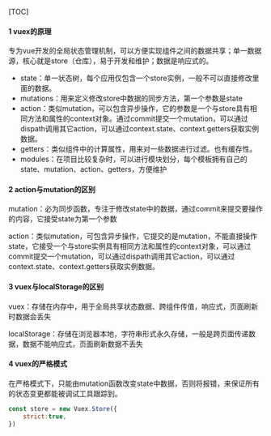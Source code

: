 [TOC]



#### 1 vuex的原理

专为vue开发的全局状态管理机制，可以方便实现组件之间的数据共享；单一数据源，核心就是store（仓库），易于开发和维护；数据是响应式的。

- state：单一状态树，每个应用仅包含一个store实例，一般不可以直接修改里面的数据。
- mutations：用来定义修改store中数据的同步方法，第一个参数是state
- action：类似mutation，可以包含异步操作，它的参数是一个与store具有相同方法和属性的context对象。通过commit提交一个mutation，可以通过dispath调用其它action，可以通过context.state、context.getters获取实例数据。
- getters：类似组件中的计算属性，用来对一些数据进行过滤。也有缓存性。
- modules：在项目比较复杂时，可以进行模块划分，每个模板拥有自己的state、mutation、action、getters，方便维护



#### 2 action与mutation的区别

mutation：必为同步函数，专注于修改state中的数据，通过commit来提交要操作的内容，它接受state为第一个参数

action：类似mutation，可包含异步操作，它提交的是mutation，不能直接操作state，它接受一个与store实例具有相同方法和属性的context对象，可以通过commit提交一个mutation，可以通过dispath调用其它action，可以通过context.state、context.getters获取实例数据。



#### 3 vuex与localStorage的区别

vuex：存储在内存中，用于全局共享状态数据、跨组件传值，响应式，页面刷新时数据会丢失

localStorage：存储在浏览器本地，字符串形式永久存储，一般是跨页面传递数据，数据不能响应式，页面刷新数据不丢失



#### 4 vuex的严格模式

在严格模式下，只能由mutation函数改变state中数据，否则将报错，来保证所有的状态变更都能被调试工具跟踪到。

```js
const store = new Vuex.Store({
    strict:true,
})
```

